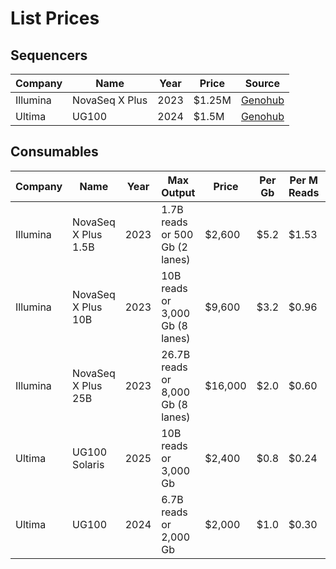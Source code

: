# List Prices

## Sequencers

| Company  | Name           | Year | Price  | Source |
|----------|----------------|------|--------|--------|
| Illumina | NovaSeq X Plus | 2023 | $1.25M | [Genohub](https://genohub.com/ngs-sequencer/3/illumina-novaseq-x-plus/) |
| Ultima   | UG100          | 2024 | $1.5M  | [Genohub](https://genohub.com/ngs-sequencer/37/ultima-genomics-ug-100/) |

## Consumables

| Company  | Name                | Year | Max Output                        | Price   | Per Gb  | Per M Reads | Source  |
|----------|---------------------|------|-----------------------------------|---------|---------|-------------|---------|
| Illumina | NovaSeq X Plus 1.5B | 2023 | 1.7B reads or 500 Gb (2 lanes)    | $2,600  | $5.2    | $1.53       | [Genohub](https://genohub.com/ngs-sequencer/3/illumina-novaseq-x-plus/) |
| Illumina | NovaSeq X Plus 10B  | 2023 | 10B reads or 3,000 Gb (8 lanes)   | $9,600  | $3.2    | $0.96       | [Genohub](https://genohub.com/ngs-sequencer/3/illumina-novaseq-x-plus/) |
| Illumina | NovaSeq X Plus 25B  | 2023 | 26.7B reads or 8,000 Gb (8 lanes) | $16,000 | $2.0    | $0.60       | [Genohub](https://genohub.com/ngs-sequencer/3/illumina-novaseq-x-plus/) |
| Ultima   | UG100 Solaris       | 2025 | 10B reads or 3,000 Gb             | $2,400  | $0.8    | $0.24       | [Ultima](https://www.ultimagenomics.com/products/ug-100-sequencing-platform/) |
| Ultima   | UG100               | 2024 | 6.7B reads or 2,000 Gb            | $2,000  | $1.0    | $0.30       | [Ultima](https://www.ultimagenomics.com/products/ug-100-sequencing-platform/) |
